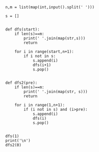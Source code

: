 <pre><code>
n,m = list(map(int,input().split(' ')))

s = []


def dfs(start):
    if len(s)==m:
        print(' '.join(map(str,s)))
        return

    for i in range(start,n+1):
        if i not in s:
            s.append(i)
            dfs(i+1)
            s.pop()


def dfs2(pre):
    if len(s)==m:
        print(' '.join(map(str, s)))
        return

    for i in range(1,n+1):
        if (i not in s) and (i>pre):
            s.append(i)
            dfs(i)
            s.pop()


dfs(1)
print('\n')
dfs2(0)
</code></pre>
